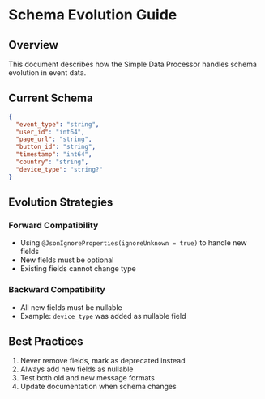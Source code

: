 # Schema Evolution Guide

## Overview

This document describes how the Simple Data Processor handles schema evolution
in event data.

## Current Schema

```json
{
  "event_type": "string",
  "user_id": "int64",
  "page_url": "string",
  "button_id": "string",
  "timestamp": "int64",
  "country": "string",
  "device_type": "string?"
}
```

## Evolution Strategies

### Forward Compatibility

- Using `@JsonIgnoreProperties(ignoreUnknown = true)` to handle new fields
- New fields must be optional
- Existing fields cannot change type

### Backward Compatibility

- All new fields must be nullable
- Example: `device_type` was added as nullable field

## Best Practices

1. Never remove fields, mark as deprecated instead
2. Always add new fields as nullable
3. Test both old and new message formats
4. Update documentation when schema changes
